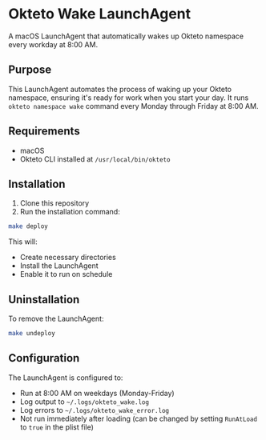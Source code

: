 # Okteto Wake LaunchAgent

A macOS LaunchAgent that automatically wakes up Okteto namespace every workday at 8:00 AM.

## Purpose

This LaunchAgent automates the process of waking up your Okteto namespace, ensuring it's ready for work when you start your day. It runs `okteto namespace wake` command every Monday through Friday at 8:00 AM.

## Requirements

- macOS
- Okteto CLI installed at `/usr/local/bin/okteto`

## Installation

1. Clone this repository
2. Run the installation command:
```bash
make deploy
```

This will:
- Create necessary directories
- Install the LaunchAgent
- Enable it to run on schedule

## Uninstallation

To remove the LaunchAgent:
```bash
make undeploy
```

## Configuration

The LaunchAgent is configured to:
- Run at 8:00 AM on weekdays (Monday-Friday)
- Log output to `~/.logs/okteto_wake.log`
- Log errors to `~/.logs/okteto_wake_error.log`
- Not run immediately after loading (can be changed by setting `RunAtLoad` to `true` in the plist file) 